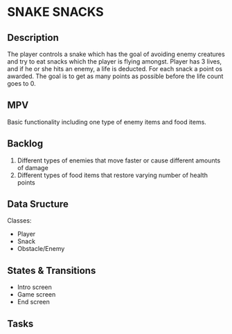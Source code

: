 # SNAKE SNACKS

## Description

The player controls a snake which has the goal of avoiding enemy creatures and try to eat snacks which the player is flying amongst. Player has 3 lives, and if he or she hits an enemy, a life is deducted. For each snack a point os awarded. The goal is to get as many points as possible before the life count goes to 0.

## MPV

Basic functionality including one type of enemy items and food items.

## Backlog

1. Different types of enemies that move faster or cause different amounts of damage
2. Different types of food items that restore varying number of health points

## Data Sructure

Classes:
- Player
- Snack
- Obstacle/Enemy

## States & Transitions

- Intro screen
- Game screen
- End screen

## Tasks





